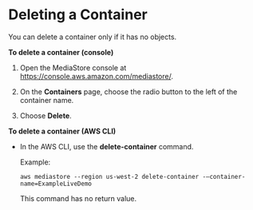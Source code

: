 # Deleting a Container<a name="containers-delete"></a>

You can delete a container only if it has no objects\. 

**To delete a container \(console\)**

1. Open the MediaStore console at [https://console\.aws\.amazon\.com/mediastore/](https://console.aws.amazon.com/mediastore/)\.

1. On the **Containers** page, choose the radio button to the left of the container name\.

1. Choose **Delete**\.

**To delete a container \(AWS CLI\)**
+ In the AWS CLI, use the **delete\-container** command\.

  Example:

  ```
  aws mediastore --region us-west-2 delete-container -–container-name=ExampleLiveDemo
  ```

  This command has no return value\.